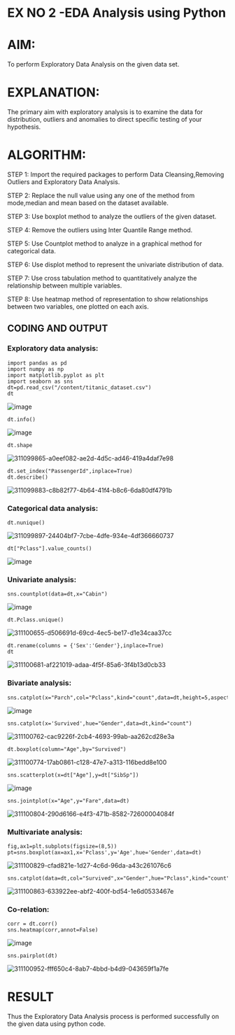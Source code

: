 # EX NO 2 -EDA Analysis using Python
# AIM:
To perform Exploratory Data Analysis on the given data set.
      
# EXPLANATION:
  The primary aim with exploratory analysis is to examine the data for distribution, outliers and anomalies to direct specific testing of your hypothesis.
  
# ALGORITHM:
STEP 1: Import the required packages to perform Data Cleansing,Removing Outliers and Exploratory Data Analysis.

STEP 2: Replace the null value using any one of the method from mode,median and mean based on the dataset available.

STEP 3: Use boxplot method to analyze the outliers of the given dataset.

STEP 4: Remove the outliers using Inter Quantile Range method.

STEP 5: Use Countplot method to analyze in a graphical method for categorical data.

STEP 6: Use displot method to represent the univariate distribution of data.

STEP 7: Use cross tabulation method to quantitatively analyze the relationship between multiple variables.

STEP 8: Use heatmap method of representation to show relationships between two variables, one plotted on each axis.

## CODING AND OUTPUT
### Exploratory data analysis:
```
import pandas as pd
import numpy as np
import matplotlib.pyplot as plt
import seaborn as sns
dt=pd.read_csv("/content/titanic_dataset.csv")
dt
```
![image](https://github.com/Kowsalyasathya/EXNO2DS/assets/118671457/57272d58-ca70-4ce9-83a3-87ab4019a3b7)


```
dt.info()
```
![image](https://github.com/Kowsalyasathya/EXNO2DS/assets/118671457/6898b3cf-3a41-4b2d-9c44-533395884d7e)

```
dt.shape
```
![311099865-a0eef082-ae2d-4d5c-ad46-419a4daf7e98](https://github.com/Kowsalyasathya/EXNO2DS/assets/118671457/db824ca2-9f32-4b32-8897-eea2f692f7dc)
```
dt.set_index("PassengerId",inplace=True)
dt.describe()
```
![311099883-c8b82f77-4b64-41f4-b8c6-6da80df4791b](https://github.com/Kowsalyasathya/EXNO2DS/assets/118671457/5fc4490c-e71a-4984-af1e-08540d539462)

### Categorical data analysis:
```
dt.nunique()
```
![311099897-24404bf7-7cbe-4dfe-934e-4df366660737](https://github.com/Kowsalyasathya/EXNO2DS/assets/118671457/f2d58808-a860-401a-987b-990f2da4da29)
```
dt["Pclass"].value_counts()
```
![image](https://github.com/Kowsalyasathya/EXNO2DS/assets/118671457/6e9b33c4-0800-4d8b-8428-906df28550d3)

### Univariate analysis:
```
sns.countplot(data=dt,x="Cabin")
```

![image](https://github.com/Kowsalyasathya/EXNO2DS/assets/118671457/f9cbb8d7-0a9d-4f08-83d1-72dd22390e1b)

```
dt.Pclass.unique()
```
![311100655-d506691d-69cd-4ec5-be17-d1e34caa37cc](https://github.com/Kowsalyasathya/EXNO2DS/assets/118671457/e09d9f9f-67ef-40cc-893a-21ae612bed91)

```
dt.rename(columns = {'Sex':'Gender'},inplace=True)
dt
```
![311100681-af221019-adaa-4f5f-85a6-3f4b13d0cb33](https://github.com/Kowsalyasathya/EXNO2DS/assets/118671457/a4565b9c-fab8-4843-b870-38686e37157e)

### Bivariate analysis:
```
sns.catplot(x="Parch",col="Pclass",kind="count",data=dt,height=5,aspect=.7)
```

![image](https://github.com/Kowsalyasathya/EXNO2DS/assets/118671457/f69f775e-bb63-4f99-a58c-561af181abdd)
```
sns.catplot(x='Survived',hue="Gender",data=dt,kind="count")
```
![311100762-cac9226f-2cb4-4693-99ab-aa262cd28e3a](https://github.com/Kowsalyasathya/EXNO2DS/assets/118671457/f3352ce5-516a-4431-b7ae-51e90caee787)

```
dt.boxplot(column="Age",by="Survived")
```
![311100774-17ab0861-c128-47e7-a313-116bedd8e100](https://github.com/Kowsalyasathya/EXNO2DS/assets/118671457/8212e3d7-3564-4b73-909f-010654945a16)

```
sns.scatterplot(x=dt["Age"],y=dt["SibSp"])
```

![image](https://github.com/Kowsalyasathya/EXNO2DS/assets/118671457/52ecd60c-63aa-4cbb-ac67-d83f168f6992)

```
sns.jointplot(x="Age",y="Fare",data=dt)
```
![311100804-290d6166-e4f3-471b-8582-72600004084f](https://github.com/Kowsalyasathya/EXNO2DS/assets/118671457/6ca0ee23-5f26-45b1-8923-a4f693b025d2)

### Multivariate analysis:
```
fig,ax1=plt.subplots(figsize=(8,5))
pt=sns.boxplot(ax=ax1,x='Pclass',y='Age',hue='Gender',data=dt)
```
![311100829-cfad821e-1d27-4c6d-96da-a43c261076c6](https://github.com/Kowsalyasathya/EXNO2DS/assets/118671457/6de78ee3-38f4-4169-a6e2-fa05b8404891)
```
sns.catplot(data=dt,col="Survived",x="Gender",hue="Pclass",kind="count")
```
![311100863-633922ee-abf2-400f-bd54-1e6d0533467e](https://github.com/Kowsalyasathya/EXNO2DS/assets/118671457/41251fb2-4f65-4796-ac6c-0f1a442ccab1)

### Co-relation:
```
corr = dt.corr()
sns.heatmap(corr,annot=False)
```

![image](https://github.com/Kowsalyasathya/EXNO2DS/assets/118671457/51d2f061-9eb4-453a-9472-f375f1d81649)

```
sns.pairplot(dt)
```
![311100952-fff650c4-8ab7-4bbd-b4d9-043659f1a7fe](https://github.com/Kowsalyasathya/EXNO2DS/assets/118671457/a2cd8a57-c7d7-4ee4-82c6-a4ab27f32549)
# RESULT
Thus the Exploratory Data Analysis process is performed successfully on the given data using python code.
